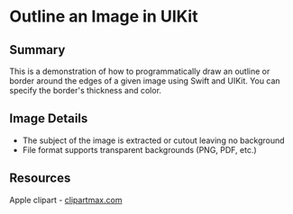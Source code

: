 #  Outline an Image in UIKit

## Summary

This is a demonstration of how to programmatically draw an outline or border around the edges of a given image using Swift and UIKit. You can specify the border's thickness and color.

## Image Details

- The subject of the image is extracted or cutout leaving no background
- File format supports transparent backgrounds (PNG, PDF, etc.)

## Resources

Apple clipart - [clipartmax.com](https://www.clipartmax.com/middle/m2K9A0m2A0K9b1A0_red-apple-fruits-png-transparent-images-clipart-icons-transparent-background-apple-clipart/)
